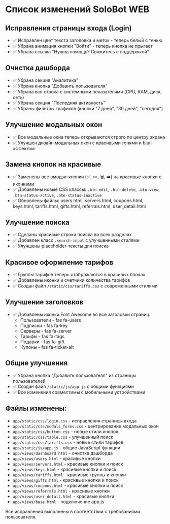# Список изменений SoloBot WEB

## Исправления страницы входа (Login)
- ✅ Исправлен цвет текста заголовка и меток - теперь белый с тенью
- ✅ Убрана анимация кнопки "Войти" - теперь кнопка не прыгает
- ✅ Убрана ссылка "Нужна помощь? Свяжитесь с поддержкой"

## Очистка дашборда
- ✅ Убрана секция "Аналитика" 
- ✅ Убрана кнопка "Добавить пользователя"
- ✅ Убрана вся строка с системными показателями (CPU, RAM, диск, сеть)
- ✅ Убрана секция "Последняя активность"
- ✅ Убраны фильтры графиков (кнопки "7 дней", "30 дней", "сегодня")

## Улучшение модальных окон
- ✅ Все модальные окна теперь открываются строго по центру экрана
- ✅ Улучшен дизайн модальных окон с красивыми тенями и blur-эффектом

## Замена кнопок на красивые
- ✅ Заменены все эмодзи-кнопки (✅, ✏️, 🗑️, ➡️) на красивые кнопки с иконками
- ✅ Добавлены новые CSS классы: `.btn-edit`, `.btn-delete`, `.btn-view`, `.btn-status-active`, `.btn-status-inactive`
- ✅ Обновлены файлы: users.html, servers.html, coupons.html, keys.html, tariffs.html, gifts.html, referrals.html, user_detail.html

## Улучшение поиска
- ✅ Сделаны красивые строки поиска во всех разделах
- ✅ Добавлен класс `.search-input` с улучшенными стилями
- ✅ Улучшены placeholder-тексты для поиска

## Красивое оформление тарифов
- ✅ Группы тарифов теперь отображаются в красивых блоках
- ✅ Добавлены иконки и счетчики количества тарифов
- ✅ Создан файл `/static/css/tariffs.css` с современными стилями

## Улучшение заголовков
- ✅ Добавлены иконки Font Awesome во все заголовки страниц:
  - Пользователи - fas fa-users
  - Подписки - fas fa-key  
  - Серверы - fas fa-server
  - Тарифы - fas fa-tags
  - Подарки - fas fa-gift
  - Купоны - fas fa-ticket-alt

## Общие улучшения
- ✅ Убрана кнопка "Добавить пользователя" из страницы пользователей
- ✅ Создан файл `/static/js/app.js` с общими функциями
- ✅ Все изменения совместимы с мобильными устройствами

## Файлы изменены:
- `app/static/css/login.css` - исправления страницы входа
- `app/static/css/modals_forms.css` - центрирование модальных окон
- `app/static/css/button.css` - новые стили кнопок
- `app/static/css/table.css` - улучшенный поиск
- `app/static/css/tariffs.css` - новые стили тарифов
- `app/static/js/app.js` - общие JavaScript функции
- `app/views/dashboard.html` - очистка дашборда
- `app/views/users.html` - красивые кнопки
- `app/views/servers.html` - красивые кнопки и поиск
- `app/views/keys.html` - красивые кнопки и поиск
- `app/views/tariffs.html` - красивые группы и кнопки
- `app/views/gifts.html` - красивые кнопки и поиск
- `app/views/coupons.html` - красивые кнопки и поиск
- `app/views/referrals.html` - красивые кнопки
- `app/views/user_detail.html` - красивые кнопки
- `app/views/base.html` - подключение app.js

Все исправления выполнены в соответствии с требованиями пользователя.